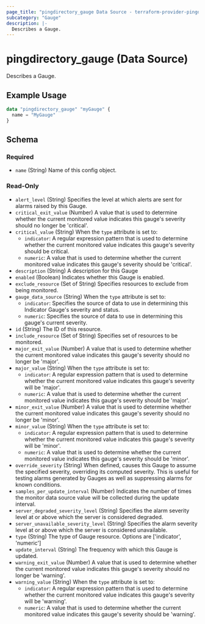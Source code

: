 ```yaml
---
page_title: "pingdirectory_gauge Data Source - terraform-provider-pingdirectory"
subcategory: "Gauge"
description: |-
  Describes a Gauge.
---
```


# pingdirectory_gauge (Data Source)

Describes a Gauge.

## Example Usage

```terraform
data "pingdirectory_gauge" "myGauge" {
  name = "MyGauge"
}
```

<!-- schema generated by tfplugindocs -->
## Schema

### Required

- `name` (String) Name of this config object.

### Read-Only

- `alert_level` (String) Specifies the level at which alerts are sent for alarms raised by this Gauge.
- `critical_exit_value` (Number) A value that is used to determine whether the current monitored value indicates this gauge's severity should no longer be 'critical'.
- `critical_value` (String) When the `type` attribute is set to:
  - `indicator`: A regular expression pattern that is used to determine whether the current monitored value indicates this gauge's severity should be critical.
  - `numeric`: A value that is used to determine whether the current monitored value indicates this gauge's severity should be 'critical'.
- `description` (String) A description for this Gauge
- `enabled` (Boolean) Indicates whether this Gauge is enabled.
- `exclude_resource` (Set of String) Specifies resources to exclude from being monitored.
- `gauge_data_source` (String) When the `type` attribute is set to:
  - `indicator`: Specifies the source of data to use in determining this Indicator Gauge's severity and status.
  - `numeric`: Specifies the source of data to use in determining this gauge's current severity.
- `id` (String) The ID of this resource.
- `include_resource` (Set of String) Specifies set of resources to be monitored.
- `major_exit_value` (Number) A value that is used to determine whether the current monitored value indicates this gauge's severity should no longer be 'major'.
- `major_value` (String) When the `type` attribute is set to:
  - `indicator`: A regular expression pattern that is used to determine whether the current monitored value indicates this gauge's severity will be 'major'.
  - `numeric`: A value that is used to determine whether the current monitored value indicates this gauge's severity should be 'major'.
- `minor_exit_value` (Number) A value that is used to determine whether the current monitored value indicates this gauge's severity should no longer be 'minor'.
- `minor_value` (String) When the `type` attribute is set to:
  - `indicator`: A regular expression pattern that is used to determine whether the current monitored value indicates this gauge's severity will be 'minor'.
  - `numeric`: A value that is used to determine whether the current monitored value indicates this gauge's severity should be 'minor'.
- `override_severity` (String) When defined, causes this Gauge to assume the specified severity, overriding its computed severity. This is useful for testing alarms generated by Gauges as well as suppressing alarms for known conditions.
- `samples_per_update_interval` (Number) Indicates the number of times the monitor data source value will be collected during the update interval.
- `server_degraded_severity_level` (String) Specifies the alarm severity level at or above which the server is considered degraded.
- `server_unavailable_severity_level` (String) Specifies the alarm severity level at or above which the server is considered unavailable.
- `type` (String) The type of Gauge resource. Options are ['indicator', 'numeric']
- `update_interval` (String) The frequency with which this Gauge is updated.
- `warning_exit_value` (Number) A value that is used to determine whether the current monitored value indicates this gauge's severity should no longer be 'warning'.
- `warning_value` (String) When the `type` attribute is set to:
  - `indicator`: A regular expression pattern that is used to determine whether the current monitored value indicates this gauge's severity will be 'warning'.
  - `numeric`: A value that is used to determine whether the current monitored value indicates this gauge's severity should be 'warning'.

